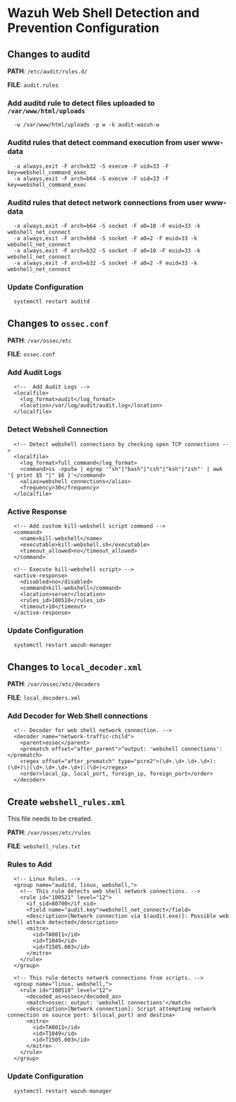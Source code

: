 # Wazuh Web Shell Detection and Prevention Configuration

## Changes to auditd

**PATH**: `/etc/audit/rules.d/`

**FILE**: `audit.rules`

### Add auditd rule to detect files uploaded to `/var/www/html/uploads`
```
  -w /var/www/html/uploads -p w -k audit-wazuh-w
```
### Auditd rules that detect command execution from user www-data
```
  -a always,exit -F arch=b32 -S execve -F uid=33 -F key=webshell_command_exec
  -a always,exit -F arch=b64 -S execve -F uid=33 -F key=webshell_command_exec
```
### Auditd rules that detect network connections from user www-data
```
  -a always,exit -F arch=b64 -S socket -F a0=10 -F euid=33 -k webshell_net_connect
  -a always,exit -F arch=b64 -S socket -F a0=2 -F euid=33 -k webshell_net_connect
  -a always,exit -F arch=b32 -S socket -F a0=10 -F euid=33 -k webshell_net_connect
  -a always,exit -F arch=b32 -S socket -F a0=2 -F euid=33 -k webshell_net_connect
```
### Update Configuration

```
  systemctl restart auditd
```

## Changes to `ossec.conf`

**PATH**: `/var/ossec/etc`

**FILE**: `ossec.conf`

### Add Audit Logs
```
  <!--  Add Audit Logs -->
  <localfile>
    <log_format>audit</log_format>
    <location>/var/log/audit/audit.log</location>
  </localfile>
```

### Detect Webshell Connection
```
  <!-- Detect webshell connections by checking open TCP connections -->
  <localfile>
    <log_format>full_command</log_format>
    <command>ss -nputw | egrep '"sh"|"bash"|"csh"|"ksh"|"zsh"' | awk '{ print $5 "|" $6 }'</command>
    <alias>webshell connections</alias>
    <frequency>30</frequency>
  </localfile>
```

### Active Response
```
  <!-- Add custom kill-webshell script command -->
  <command>
    <name>kill-webshell</name>
    <executable>kill-webshell.sh</executable>
    <timeout_allowed>no</timeout_allowed>
  </command>

  <!-- Execute kill-webshell script> -->
  <active-response>
    <disabled>no</disabled>
    <command>kill-webshell</command>
    <location>server</location>
    <rules_id>100510</rules_id>
    <timeout>10</timeout>
  </active-response>
```

### Update Configuration

```
  systemctl restart wazuh-manager
```

## Changes to `local_decoder.xml`

**PATH**: `/var/ossec/etc/decoders`

**FILE**: `local_decoders.xml`

### Add Decoder for Web Shell connections

```
  <!-- Decoder for web shell network connection. -->
  <decoder name="network-traffic-child">
    <parent>ossec</parent>
    <prematch offset="after_parent">^output: 'webshell connections':</prematch>
    <regex offset="after_prematch" type="pcre2">(\d+.\d+.\d+.\d+):(\d+)\|(\d+.\d+.\d+.\d+):(\d+)</regex>
    <order>local_ip, local_port, foreign_ip, foreign_port</order>
  </decoder>
```

## Create `webshell_rules.xml`

This file needs to be created. 

**PATH**: `/var/ossec/etc/rules`

**FILE**: `webshell_rules.txt`

### Rules to Add

```
  <!-- Linux Rules. -->
  <group name="auditd, linux, webshell,">
    <!-- This rule detects web shell network connections. -->
    <rule id="100521" level="12">
      <if_sid>80700</if_sid>
      <field name="audit.key">webshell_net_connect</field>
      <description>[Network connection via $(audit.exe)]: Possible web shell attack detected</description>
      <mitre>
        <id>TA0011</id>
        <id>T1049</id>
        <id>T1505.003</id>
      </mitre>
    </rule>
  </group>

  <!-- This rule detects network connections from scripts. -->
  <group name="linux, webshell,">
    <rule id="100510" level="12">
      <decoded_as>ossec</decoded_as>
      <match>ossec: output: 'webshell connections'</match>
      <description>[Network connection]: Script attempting network connection on source port: $(local_port) and destina>
      <mitre>
        <id>TA0011</id>
        <id>T1049</id>
        <id>T1505.003</id>
      </mitre>
    </rule>
  </group>
```

### Update Configuration

```
  systemctl restart wazuh-manager
```
